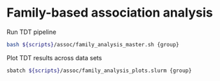 # Family-based association analysis

Run TDT pipeline
  ```bash
  bash ${scripts}/assoc/family_analysis_master.sh {group}
  ```

Plot TDT results across data sets
  ```bash
  sbatch ${scripts}/assoc/family_analysis_plots.slurm {group}
  ```

